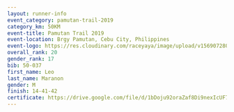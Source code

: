 ```yaml
---
layout: runner-info 
event_category: pamutan-trail-2019 
category_km: 50KM 
event-title: Pamutan Trail 2019 
event-location: Brgy Pamutan, Cebu City, Philippines 
event-logo: https://res.cloudinary.com/raceyaya/image/upload/v1569072806/logo/pamutan-trail_d8abrj.jpg 
overall_rank: 20
gender_rank: 17
bib: 50-037
first_name: Leo
last_name: Maranon
gender: M
finish: 14-41-42
certificate: https://drive.google.com/file/d/1bDoju92oraZaf8Di9nexIcUF7KWvvLBr/view?usp=sharing
---
```

